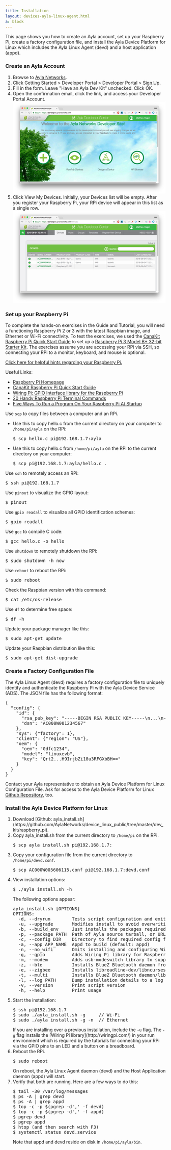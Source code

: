 ```yaml
---
title: Installation
layout: devices-ayla-linux-agent.html
a: block
---
```


This page shows you how to create an Ayla account, set up your Raspberry Pi, create a factory configuration file, and install the Ayla Device Platform for Linux which includes the Ayla Linux Agent (devd) and a host application (appd).

### Create an Ayla Account

<ol>
<li>Browse to <a href="">Ayla Networks</a>.</li>
<li>Click Getting Started > Developer Portal > Developer Portal > <a href="https://developer.aylanetworks.com/registrations/new">Sign Up</a>.</li>
<li>Fill in the form. Leave "Have an Ayla Dev Kit" unchecked. Click OK.</li>
<li>Open the confirmation email, click the link, and access your Developer Portal Account.
<div class="row">
<div class="col-lg-8 col-md-10 col-sm-12">
<img class="img-fluid" src="dev-portal-001.jpg">
</div>
</div>
</li>
<li>Click View My Devices. Initially, your Devices list will be empty. After you register your Raspberry Pi, your RPi device will appear in this list as a single row.
<div class="row">
<div class="col-lg-8 col-md-10 col-sm-12">
<img class="img-fluid" src="dev-portal-002.jpg">
</div>
</div>
</li>
</ol>

### Set up your Raspberry Pi

To complete the hands-on exercises in the Guide and Tutorial, you will need a functioning Raspberry Pi 2 or 3 with the latest Raspbian image, and Ethernet or Wi-Fi connectivity. To test the exercises, we used the [CanaKit Raspberry Pi Quick Start Guide](https://www.canakit.com/Media/CanaKit-Raspberry-Pi-Quick-Start-Guide-3.2.pdf) to set up a [Raspberry Pi 3 Model B+ 32-bit Starter Kit](https://www.canakit.com/raspberry-pi-3-model-b-plus-starter-kit.html). The exercises assume you are accessing your RPi via SSH, so connecting your RPi to a monitor, keyboard, and mouse is optional. 

<a class="btn btn-primary" data-toggle="collapse" href="#rpi-help" role="button">Click here for helpful hints regarding your Raspberry Pi.</a>

<div class="collapse" id="rpi-help">
<div class="card card-body hspace">
<p>Useful Links:</p>
<ul>
<li><a href="https://www.raspberrypi.org/">Raspberry Pi Homepage</a></li>
<li><a href="https://www.canakit.com/Media/CanaKit-Raspberry-Pi-Quick-Start-Guide-3.2.pdf">CanaKit Raspberry Pi Quick Start Guide</a></li>
<li><a href="http://wiringpi.com/">Wiring Pi: GPIO Interface library for the Raspberry Pi</a></li>
<li><a href="https://www.lifewire.com/raspberry-pi-terminal-commands-4054108">20 Handy Raspberry Pi Terminal Commands</a></li>
<li><a href="https://www.dexterindustries.com/howto/run-a-program-on-your-raspberry-pi-at-startup/">Five Ways To Run a Program On Your Raspberry Pi At Startup</a></li>
</ul>

<p>Use <code>scp</code> to copy files between a computer and an RPi.</p>
<ul>
<li>Use this to copy hello.c from the current directory on your computer to <code>/home/pi/ayla</code> on the RPi:
<pre>
$ scp hello.c pi@192.168.1.7:ayla
</pre>
</li>
<li>Use this to copy hello.c from <code>/home/pi/ayla</code> on the RPi to the current directory on your computer:
<pre>
$ scp pi@192.168.1.7:ayla/hello.c .
</pre>
</li>
</ul>

<p>Use <code>ssh</code> to remotely access an RPi:</p>
<pre>
$ ssh pi@192.168.1.7
</pre>

<p>Use <code>pinout</code> to visualize the GPIO layout:</p>
<pre>
$ pinout
</pre>

<p>Use <code>gpio readall</code> to visualize all GPIO identification schemes:</p>
<pre>
$ gpio readall
</pre>

<p>Use <code>gcc</code> to compile C code:</p>
<pre>
$ gcc hello.c -o hello
</pre>

<p>Use <code>shutdown</code>  to remotely shutdown the RPi:</p>
<pre>
$ sudo shutdown -h now
</pre>

<p>Use <code>reboot</code>  to reboot the RPi:</p>
<pre>
$ sudo reboot
</pre>

<p>Check the Raspbian version with this command:</p>
<pre>
$ cat /etc/os-release
</pre>

<p>Use <code>df</code> to determine free space:</p>
<pre>
$ df -h
</pre>

<p>Update your package manager like this:</p>
<pre>
$ sudo apt-get update
</pre>

<p>Update your Raspbian distribution like this:</p>
<pre>
$ sudo apt-get dist-upgrade
</pre>

</div>
</div>

### Create a Factory Configuration File

The Ayla Linux Agent (devd) requires a factory configuration file to uniquely identify and authenticate the Raspberry Pi with the Ayla Device Service (ADS). The JSON file has the following format:

<pre>
{
  "config": {
    "id": {
      "rsa_pub_key": "-----BEGIN RSA PUBLIC KEY-----\n...\n-----END RSA PUBLIC KEY-----\n",
      "dsn": "AC000W001234567"
    },
    "sys": {"factory": 1},
    "client": {"region": "US"},
    "oem": {
      "oem": "0dfc1234",
      "model": "linuxevb",
      "key": "Qrt2...H9IrjbZi18u3RFGXbBH=="
    }
  }
}
</pre>

Contact your Ayla representative to obtain an Ayla Device Platform for Linux Configuration File. Ask for access to the Ayla Device Platform for Linux [Github Repository](https://github.com/AylaNetworks/device_linux_public), too.

### Install the Ayla Device Platform for Linux
<ol>
<li>Download [Github: ayla_install.sh](https://github.com/AylaNetworks/device_linux_public/tree/master/dev_kit/raspberry_pi).</li>
<li>Copy ayla_install.sh from the current directory to <code>/home/pi</code> on the RPi.
<pre>
$ scp ayla_install.sh pi@192.168.1.7:
</pre>
</li>
<li>Copy your configuration file from the current directory to <code>/home/pi/devd.conf</code>.<pre>
$ scp AC000W005606115.conf pi@192.168.1.7:devd.conf
</pre>
</li>
<li>View installation options:
<pre>
$ ./ayla_install.sh -h
</pre>
The following options appear:
<pre>
ayla_install.sh [OPTIONS]
OPTIONS:
  -d, --dryrun        Tests script configuration and exits without modifying the system
  -u, --upgrade       Modifies install to avoid overwriting existing config
  -b, --build_env     Just installs the packages required to compile Ayla modules
  -p, --package PATH  Path of Ayla source tarball, or URL to GIT repo (default: device_linux_public.git)
  -c, --config DIR    Directory to find required config files (default: /home/pi/)
  -a, --app APP_NAME  Appd to build (default: appd)
  -n, --no_wifi       Omits installing and configuring Wi-Fi-specific components
  -g, --gpio          Adds Wiring Pi library for Raspberry Pi
  -m, --modem         Adds usb-modeswitch library to support USB connected [cellular] modems
  -z, --ble           Installs BlueZ Bluetooth daemon from source to enable full BLE support
  -e, --zigbee        Installs libreadline-dev/libncurses-dev to enable full ZigBee support
  -t, --multi         Installs BlueZ Bluetooth daemon/libreadline-dev/libncurses-dev to enable BLE/ZigBee support
  -l, --log PATH      Dump installation details to a log file
  -v, --version       Print script version
  -h, --help          Print usage
</pre>
</li>
<li>Start the installation:
<pre>
$ ssh pi@192.168.1.7
$ sudo ./ayla_install.sh -g     // Wi-Fi
$ sudo ./ayla_install.sh ­-g -n  // Ethernet
</pre>
If you are installing over a previous installation, include the <code>-u</code> flag. The <code>-g</code> flag installs the [Wiring Pi library](http://wiringpi.com/) in your run environment which is required by the tutorials for connecting your RPi via the GPIO pins to an LED and a button on a breadboard.
</li>
<li>Reboot the RPi.
<pre>
$ sudo reboot
</pre>
On reboot, the Ayla Linux Agent daemon (devd) and the Host Application daemon (appd) will start.
</li>
<li>Verify that both are running. Here are a few ways to do this:
<pre>
$ tail -30 /var/log/messages
$ ps -A | grep devd
$ ps -A | grep appd
$ top -c -p $(pgrep -d',' -f devd)
$ top -c -p $(pgrep -d',' -f appd)
$ pgrep devd
$ pgrep appd
$ htop (and then search with F3)
$ systemctl status devd.service
</pre>
Note that appd and devd reside on disk in <code>/home/pi/ayla/bin</code>.
</li>
</ol>
